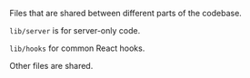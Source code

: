 Files that are shared between different parts of the codebase.

`lib/server` is for server-only code.

`lib/hooks` for common React hooks.

Other files are shared.
